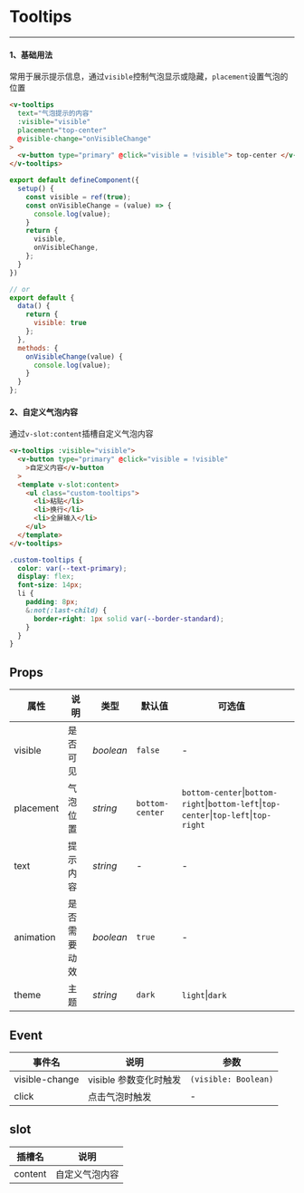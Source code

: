 # Tooltips

---

#### 1、基础用法

常用于展示提示信息，通过`visible`控制气泡显示或隐藏，`placement`设置气泡的位置

```html
<v-tooltips
  text="气泡提示的内容"
  :visible="visible"
  placement="top-center"
  @visible-change="onVisibleChange"
>
  <v-button type="primary" @click="visible = !visible"> top-center </v-button>
</v-tooltips>
```

```js
export default defineComponent({
  setup() {
    const visible = ref(true);
    const onVisibleChange = (value) => {
      console.log(value);
    }
    return {
      visible,
      onVisibleChange,
    };
  }
})

// or
export default {
  data() {
    return {
      visible: true
    };
  },
  methods: {
    onVisibleChange(value) {
      console.log(value);
    }
  }
};
```

#### 2、自定义气泡内容

通过`v-slot:content`插槽自定义气泡内容

```html
<v-tooltips :visible="visible">
  <v-button type="primary" @click="visible = !visible"
    >自定义内容</v-button
  >
  <template v-slot:content>
    <ul class="custom-tooltips">
      <li>粘贴</li>
      <li>换行</li>
      <li>全屏输入</li>
    </ul>
  </template>
</v-tooltips>
```

```css
.custom-tooltips {
  color: var(--text-primary);
  display: flex;
  font-size: 14px;
  li {
    padding: 8px;
    &:not(:last-child) {
      border-right: 1px solid var(--border-standard);
    }
  }
}
```

## Props

| 属性      | 说明         | 类型      | 默认值          | 可选值                                                                                                    |     |
| --------- | ------------ | --------- | --------------- | --------------------------------------------------------------------------------------------------------- | --- |
| visible   | 是否可见     | _boolean_ | `false`         | -                                                                                                         |
| placement | 气泡位置     | _string_  | `bottom-center` | `bottom-center`&#124;`bottom-right`&#124;`bottom-left`&#124;`top-center`&#124;`top-left`&#124;`top-right` |
| text      | 提示内容     | _string_  | -               | -                                                                                                         |
| animation | 是否需要动效 | _boolean_ | `true`          | -                                                                                                         |
| theme     | 主题         | _string_  | `dark`          | `light`&#124;`dark`                                                                                       |

## Event

| 事件名         | 说明                   | 参数                 |
| -------------- | ---------------------- | -------------------- |
| visible-change | visible 参数变化时触发 | `(visible: Boolean)` |
| click          | 点击气泡时触发         | -                    |

## slot

| 插槽名  | 说明           |
| ------- | -------------- |
| content | 自定义气泡内容 |
